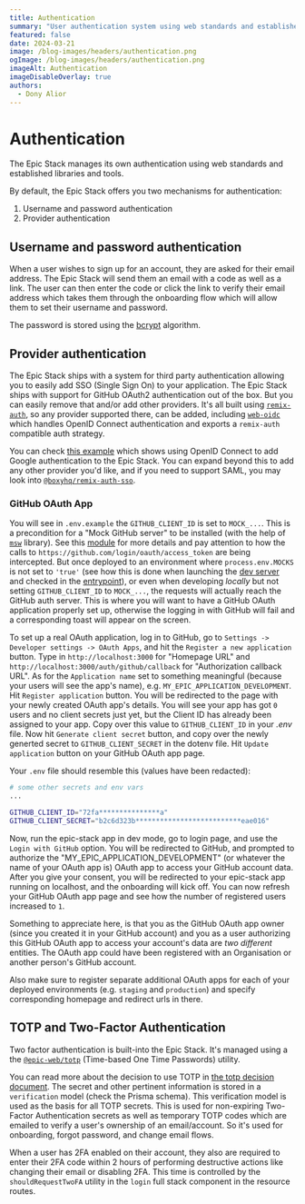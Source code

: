 ```yaml
---
title: Authentication
summary: "User authentication system using web standards and established libraries"
featured: false
date: 2024-03-21
image: /blog-images/headers/authentication.png
ogImage: /blog-images/headers/authentication.png
imageAlt: Authentication
imageDisableOverlay: true
authors:
  - Dony Alior
---
```


# Authentication

The Epic Stack manages its own authentication using web standards and
established libraries and tools.

By default, the Epic Stack offers you two mechanisms for authentication:

1. Username and password authentication
2. Provider authentication

## Username and password authentication

When a user wishes to sign up for an account, they are asked for their email
address. The Epic Stack will send them an email with a code as well as a link.
The user can then enter the code or click the link to verify their email address
which takes them through the onboarding flow which will allow them to set their
username and password.

The password is stored using the [bcrypt](https://npm.im/bcrypt) algorithm.

## Provider authentication

The Epic Stack ships with a system for third party authentication allowing you
to easily add SSO (Single Sign On) to your application. The Epic Stack ships
with support for GitHub OAuth2 authentication out of the box. But you can easily
remove that and/or add other providers. It's all built using
[`remix-auth`](https://npm.im/remix-auth), so any provider supported there, can
be added, including [`web-oidc`](https://npm.im/web-oidc) which handles OpenID
Connect authentication and exports a `remix-auth` compatible auth strategy.

You can check [this example](https://github.com/kentcdodds/epic-oidc) which
shows using OpenID Connect to add Google authentication to the Epic Stack. You
can expand beyond this to add any other provider you'd like, and if you need to
support SAML, you may look into
[`@boxyhq/remix-auth-sso`](https://github.com/boxyhq/remix-auth-sso).

### GitHub OAuth App

You will see in `.env.example` the `GITHUB_CLIENT_ID` is set to `MOCK_...`. This
is a precondition for a "Mock GitHub server" to be installed (with the help of
[`msw`](https://github.com/mswjs/msw) library). See this
[module](../tests/mocks/github.ts) for more details and pay attention to how the
calls to `https://github.com/login/oauth/access_token` are being intercepted.
But once deployed to an environment where `process.env.MOCKS` is not set to
`'true'` (see how this is done when launching the
[dev server](../server/dev-server.js) and checked in the
[entrypoint](../index.js)), or even when developing _locally_ but not setting
`GITHUB_CLIENT_ID` to `MOCK_...`, the requests will actually reach the GitHub
auth server. This is where you will want to have a GitHub OAuth application
properly set up, otherwise the logging in with GitHub will fail and a
corresponding toast will appear on the screen.

To set up a real OAuth application, log in to GitHub, go to
`Settings -> Developer settings -> OAuth Apps`, and hit the
`Register a new application` button. Type in `http://localhost:3000` for
"Homepage URL" and `http://localhost:3000/auth/github/callback` for
"Authorization callback URL". As for the `Application name` set to something
meaningful (because your users will see the app's name), e.g.
`MY_EPIC_APPLICATION_DEVELOPMENT`. Hit `Register application` button. You will
be redirected to the page with your newly created OAuth app's details. You will
see your app has got `0` users and no client secrets just yet, but the Client ID
has already been assigned to your app. Copy over this value to
`GITHUB_CLIENT_ID` in your _.env_ file. Now hit `Generate client secret` button,
and copy over the newly generted secret to `GITHUB_CLIENT_SECRET` in the dotenv
file. Hit `Update application` button on your GitHub OAuth app page.

Your `.env` file should resemble this (values have been redacted):

```bash
# some other secrets and env vars
...

GITHUB_CLIENT_ID="72fa***************a"
GITHUB_CLIENT_SECRET="b2c6d323b**************************eae016"
```

Now, run the epic-stack app in dev mode, go to login page, and use the
`Login with GitHub` option. You will be redirected to GitHub, and prompted to
authorize the "MY_EPIC_APPLICATION_DEVELOPMENT" (or whatever the name of your
OAuth app is) OAuth app to access your GitHub account data. After you give your
consent, you will be redirected to your epic-stack app running on localhost, and
the onboarding will kick off. You can now refresh your GitHub OAuth app page and
see how the number of registered users increased to `1`.

Something to appreciate here, is that you as the GitHub OAuth app owner (since
you created it in your GitHub account) and you as a user authorizing this GitHub
OAuth app to access your account's data are _two different_ entities. The OAuth
app could have been registered with an Organisation or another person's GitHub
account.

Also make sure to register separate additional OAuth apps for each of your
deployed environments (e.g. `staging` and `production`) and specify
corresponding homepage and redirect urls in there.

## TOTP and Two-Factor Authentication

Two factor authentication is built-into the Epic Stack. It's managed using a the
[`@epic-web/totp`](https://npm.im/@epic-web/totp) (Time-based One Time
Passwords) utility.

You can read more about the decision to use TOTP in
[the totp decision document](./decisions/014-totp.md). The secret and other
pertinent information is stored in a `verification` model (check the Prisma
schema). This verification model is used as the basis for all TOTP secrets. This
is used for non-expiring Two-Factor Authentication secrets as well as temporary
TOTP codes which are emailed to verify a user's ownership of an email/account.
So it's used for onboarding, forgot password, and change email flows.

When a user has 2FA enabled on their account, they also are required to enter
their 2FA code within 2 hours of performing destructive actions like changing
their email or disabling 2FA. This time is controlled by the
`shouldRequestTwoFA` utility in the `login` full stack component in the resource
routes.
